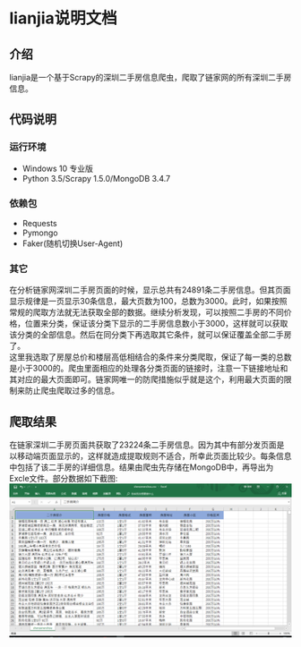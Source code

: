 lianjia说明文档
==
介绍
 - 
lianjia是一个基于Scrapy的深圳二手房信息爬虫，爬取了链家网的所有深圳二手房信息。<br>

代码说明
--
### 运行环境
* Windows 10 专业版<br>
* Python 3.5/Scrapy 1.5.0/MongoDB 3.4.7<br>

### 依赖包
* Requests<br>
* Pymongo<br>
* Faker(随机切换User-Agent)<br>

### 其它
在分析链家网深圳二手房页面的时候，显示总共有24891条二手房信息。但其页面显示规律是一页显示30条信息，最大页数为100，总数为3000。此时，如果按照常规的爬取方法就无法获取全部的数据。继续分析发现，可以按照二手房的不同价格，位置来分类，保证该分类下显示的二手房信息数小于3000，这样就可以获取该分类的全部信息。然后在同分类下再选取其它条件，就可以保证覆盖全部二手房了。<br>
这里我选取了房屋总价和楼层高低相结合的条件来分类爬取，保证了每一类的总数是小于3000的。爬虫里面相应的处理各分类页面的链接时，注意一下链接地址和其对应的最大页面即可。链家网唯一的防爬措施似乎就是这个，利用最大页面的限制来防止爬虫爬取过多的信息。

爬取结果
-
在链家深圳二手房页面共获取了23224条二手房信息。因为其中有部分发页面是以移动端页面显示的，这样就造成提取规则不适合，所幸此页面比较少。每条信息中包括了该二手房的详细信息。结果由爬虫先存储在MongoDB中，再导出为Excle文件。部分数据如下截图:<br>
![房产信息截图](https://github.com/lanluyu/lianjia/blob/master/%E4%BA%8C%E6%89%8B%E6%88%BF%E4%BF%A1%E6%81%AF%E6%88%AA%E5%9B%BE.PNG)
